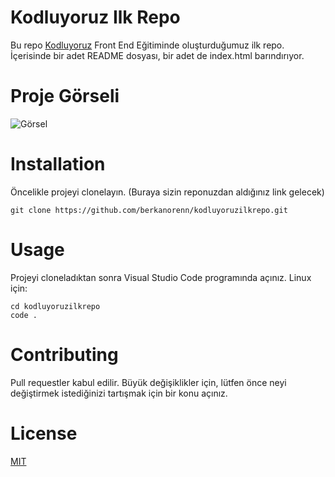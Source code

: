 # Kodluyoruz Ilk Repo
Bu repo [Kodluyoruz](kodluyoruz.org) Front End Eğitiminde oluşturduğumuz ilk repo. İçerisinde bir adet README dosyası, bir adet de index.html barındırıyor.
# Proje Görseli
![Görsel](https://avatars.githubusercontent.com/u/30476529?s=200&v=4)
# Installation
Öncelikle projeyi clonelayın. (Buraya sizin reponuzdan aldığınız link gelecek)
```
git clone https://github.com/berkanorenn/kodluyoruzilkrepo.git
```
# Usage
Projeyi cloneladıktan sonra Visual Studio Code programında açınız.
Linux için:
```
cd kodluyoruzilkrepo
code .
```
# Contributing
Pull requestler kabul edilir. Büyük değişiklikler için, lütfen önce neyi değiştirmek istediğinizi tartışmak için bir konu açınız.
# License
[MIT](https://choosealicense.com/licenses/mit/)